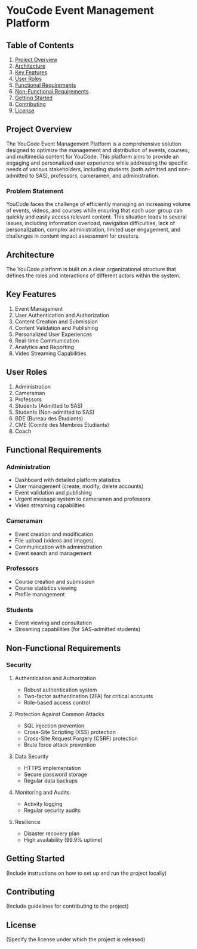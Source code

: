 
# YouCode Event Management Platform

## Table of Contents
1. [Project Overview](#project-overview)
2. [Architecture](#architecture)
3. [Key Features](#key-features)
4. [User Roles](#user-roles)
5. [Functional Requirements](#functional-requirements)
6. [Non-Functional Requirements](#non-functional-requirements)
7. [Getting Started](#getting-started)
8. [Contributing](#contributing)
9. [License](#license)

## Project Overview

The YouCode Event Management Platform is a comprehensive solution designed to optimize the management and distribution of events, courses, and multimedia content for YouCode. This platform aims to provide an engaging and personalized user experience while addressing the specific needs of various stakeholders, including students (both admitted and non-admitted to SAS), professors, cameramen, and administration.

### Problem Statement

YouCode faces the challenge of efficiently managing an increasing volume of events, videos, and courses while ensuring that each user group can quickly and easily access relevant content. This situation leads to several issues, including information overload, navigation difficulties, lack of personalization, complex administration, limited user engagement, and challenges in content impact assessment for creators.

## Architecture

The YouCode platform is built on a clear organizational structure that defines the roles and interactions of different actors within the system.

## Key Features

1. Event Management
2. User Authentication and Authorization
3. Content Creation and Submission
4. Content Validation and Publishing
5. Personalized User Experiences
6. Real-time Communication
7. Analytics and Reporting
8. Video Streaming Capabilities

## User Roles

1. Administration
2. Cameraman
3. Professors
4. Students (Admitted to SAS)
5. Students (Non-admitted to SAS)
6. BDE (Bureau des Étudiants)
7. CME (Comité des Membres Étudiants)
8. Coach

## Functional Requirements

### Administration
- Dashboard with detailed platform statistics
- User management (create, modify, delete accounts)
- Event validation and publishing
- Urgent message system to cameramen and professors
- Video streaming capabilities

### Cameraman
- Event creation and modification
- File upload (videos and images)
- Communication with administration
- Event search and management

### Professors
- Course creation and submission
- Course statistics viewing
- Profile management

### Students
- Event viewing and consultation
- Streaming capabilities (for SAS-admitted students)

## Non-Functional Requirements

### Security
1. Authentication and Authorization
   - Robust authentication system
   - Two-factor authentication (2FA) for critical accounts
   - Role-based access control

2. Protection Against Common Attacks
   - SQL injection prevention
   - Cross-Site Scripting (XSS) protection
   - Cross-Site Request Forgery (CSRF) protection
   - Brute force attack prevention

3. Data Security
   - HTTPS implementation
   - Secure password storage
   - Regular data backups

4. Monitoring and Audits
   - Activity logging
   - Regular security audits

5. Resilience
   - Disaster recovery plan
   - High availability (99.9% uptime)

## Getting Started

(Include instructions on how to set up and run the project locally)

## Contributing

(Include guidelines for contributing to the project)

## License

(Specify the license under which the project is released)
